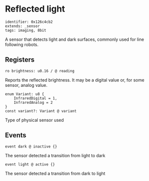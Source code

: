 # Reflected light

    identifier: 0x126c4cb2
    extends: _sensor
    tags: imaging, 8bit

A sensor that detects light and dark surfaces, commonly used for line following robots.

## Registers

    ro brightness: u0.16 / @ reading

Reports the reflected brightness. It may be a digital value or, for some sensor, analog value.

    enum Variant: u8 {
        InfraredDigital = 1,
        InfraredAnalog = 2
    }
    const variant?: Variant @ variant

Type of physical sensor used

## Events

    event dark @ inactive {}

The sensor detected a transition from light to dark

    event light @ active {}

The sensor detected a transition from dark to light
